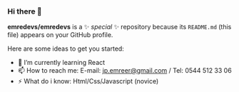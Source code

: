 ### Hi there 👋

**emredevs/emredevs** is a ✨ _special_ ✨ repository because its `README.md` (this file) appears on your GitHub profile.

Here are some ideas to get you started:


- 🌱 I’m currently learning React
- 📫 How to reach me: E-mail: jp.emreer@gmail.com / Tel: 0544 512 33 06
- ⚡ What do i know: Html/Css/Javascript (novice)
